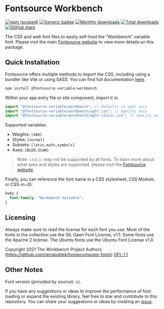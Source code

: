 # Fontsource Workbench

[![npm (scoped)](https://img.shields.io/npm/v/@fontsource-variable/workbench?color=brightgreen)](https://www.npmjs.com/package/@fontsource-variable/workbench) [![Generic badge](https://img.shields.io/badge/fontsource-passing-brightgreen)](https://github.com/fontsource/fontsource) [![Monthly downloads](https://badgen.net/npm/dm/@fontsource-variable/workbench)](https://github.com/fontsource/fontsource) [![Total downloads](https://badgen.net/npm/dt/@fontsource-variable/workbench)](https://github.com/fontsource/fontsource) [![GitHub stars](https://img.shields.io/github/stars/fontsource/fontsource.svg?style=social&label=Star)](https://github.com/fontsource/fontsource/stargazers)

The CSS and web font files to easily self-host the “Workbench” variable font. Please visit the main [Fontsource website](https://fontsource.org/fonts/workbench) to view more details on this package.

## Quick Installation

Fontsource offers multiple methods to import the CSS, including using a bundler like Vite or using SASS. You can find full documentation [here](https://fontsource.org/docs/getting-started/introduction).

```javascript
npm install @fontsource-variable/workbench
```

Within your app entry file or site component, import it in.

```javascript
import "@fontsource-variable/workbench"; // Defaults to wght axis
import "@fontsource-variable/workbench/wght.css"; // Specify axis
import "@fontsource-variable/workbench/wght-italic.css"; // Specify axis and style
```

Supported variables:
- Weights: `[400]`
- Styles: `[normal]`
- Subsets: `[latin,math,symbols]`
- Axes: `[BLED,SCAN]`

> Note: `italic` may not be supported by all fonts. To learn more about what axes and styles are supported, please visit the [Fontsource website](https://fontsource.org/fonts/workbench).

Finally, you can reference the font name in a CSS stylesheet, CSS Module, or CSS-in-JS.

```css
body {
  font-family: "Workbench Variable";
}
```

## Licensing
Always make sure to read the license for each font you use. Most of the fonts in the collection use the SIL Open Font License, v1.1. Some fonts use the Apache 2 license. The Ubuntu fonts use the Ubuntu Font License v1.0.

Copyright 2021 The Workbench Project Authors (https://github.com/jenskutilek/homecomputer-fonts)
[OFL-1.1](http://scripts.sil.org/OFL)

## Other Notes
Font version (provided by source): `v1`.

If you have any suggestions or ideas to improve the performance of font loading or expand the existing library, feel free to star and contribute to this repository. You can share your suggestions or ideas by creating an [issue](https://github.com/fontsource/fontsource/issues).